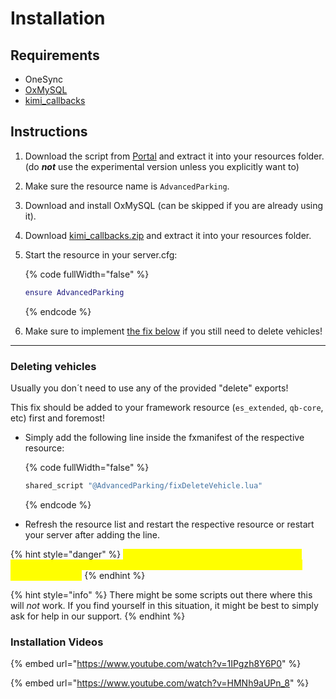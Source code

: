 ﻿
# Installation

## Requirements

* OneSync
* [OxMySQL](https://forum.cfx.re/t/standalone-oxmysql-lightweight-mysql-wrapper/4755120)
* [kimi\_callbacks](https://github.com/Kiminaze/kimi_callbacks/releases/latest)

## Instructions

1. Download the script from [Portal](https://portal.cfx.re/assets/created-assets) and extract it into your resources folder.\
   (do _**not**_ use the experimental version unless you explicitly want to)
2. Make sure the resource name is `AdvancedParking`.
3. Download and install OxMySQL (can be skipped if you are already using it).
4. Download [kimi\_callbacks.zip](https://github.com/Kiminaze/kimi_callbacks/releases/latest) and extract it into your resources folder.
5.  Start the resource in your server.cfg:

    {% code fullWidth="false" %}
    ```lua
    ensure AdvancedParking
    ```
    {% endcode %}
6. Make sure to implement [the fix below](https://docs.kiminaze.de/scripts/advancedparking/installation#deleting-vehicles) if you still need to delete vehicles!

***

### Deleting vehicles

Usually you don´t need to use any of the provided "delete" exports!

This fix should be added to your framework resource (`es_extended`, `qb-core`, etc) first and foremost!

*   Simply add the following line inside the fxmanifest of the respective resource:

    {% code fullWidth="false" %}
    ```lua
    shared_script "@AdvancedParking/fixDeleteVehicle.lua"
    ```
    {% endcode %}
* Refresh the resource list and restart the respective resource or restart your server after adding the line.

{% hint style="danger" %}
<mark style="color:yellow;">If any other script does not delete a vehicle properly (it gets deleted but appears again) then repeat this step in the respective script.</mark>
{% endhint %}

{% hint style="info" %}
There might be some scripts out there where this will _not_ work. If you find yourself in this situation, it might be best to simply ask for help in our support.
{% endhint %}

### Installation Videos

{% embed url="https://www.youtube.com/watch?v=1IPgzh8Y6P0" %}

{% embed url="https://www.youtube.com/watch?v=HMNh9aUPn_8" %}
